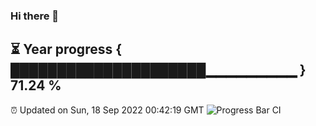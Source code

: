 ### Hi there 👋
⏳ Year progress { █████████████████████▁▁▁▁▁▁▁▁▁ } 71.24 %
---
⏰ Updated on Sun, 18 Sep 2022 00:42:19 GMT
![Progress Bar CI](https://github.com/Moyi321/Moyi321/workflows/Progress%20Bar%20CI/badge.svg)
